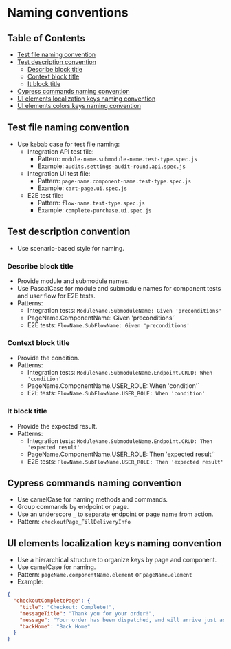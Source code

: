 # Naming conventions

## Table of Contents

- [Test file naming convention](#test-file-naming-convention)
- [Test description convention](#test-description-convention)
    - [Describe block title](#describe-block-title)
    - [Context block title](#context-block-title)
    - [It block title](#it-block-title)
- [Cypress commands naming convention](#cypress-commands-naming-convention)
- [UI elements localization keys naming convention](#ui-elements-localization-keys-naming-convention)
- [UI elements colors keys naming convention](#ui-elements-colors-keys-naming-convention)

## Test file naming convention

- Use kebab case for test file naming:
    - Integration API test file:
        - Pattern: `module-name.submodule-name.test-type.spec.js`
        - Example: `audits.settings-audit-round.api.spec.js`
    - Integration UI test file:
        - Pattern: `page-name.component-name.test-type.spec.js`
        - Example: `cart-page.ui.spec.js`
    - E2E test file:
        - Pattern: `flow-name.test-type.spec.js`
        - Example: `complete-purchase.ui.spec.js`

## Test description convention

- Use scenario-based style for naming.

### Describe block title

- Provide module and submodule names.
- Use PascalCase for module and submodule names for component tests and user flow for E2E tests.
- Patterns:
    - Integration tests: `ModuleName.SubmoduleName: Given 'preconditions'`
    - PageName.ComponentName: Given 'preconditions'`
    - E2E tests: `FlowName.SubFlowName: Given 'preconditions'`

### Context block title

- Provide the condition.
- Patterns:
    - Integration tests: `ModuleName.SubmoduleName.Endpoint.CRUD: When 'condition'`
    - PageName.ComponentName.USER_ROLE: When 'condition'`
    - E2E tests: `FlowName.SubFlowName.USER_ROLE: When 'condition'`

### It block title

- Provide the expected result.
- Patterns:
    - Integration tests: `ModuleName.SubmoduleName.Endpoint.CRUD: Then 'expected result'`
    - PageName.ComponentName.USER_ROLE: Then 'expected result'`
    - E2E tests: `FlowName.SubFlowName.USER_ROLE: Then 'expected result'`

## Cypress commands naming convention

- Use camelCase for naming methods and commands.
- Group commands by endpoint or page.
- Use an underscore `_` to separate endpoint or page name from action.
- Pattern: `checkoutPage_FillDeliveryInfo`

## UI elements localization keys naming convention

- Use a hierarchical structure to organize keys by page and component.
- Use camelCase for naming.
- Pattern: `pageName.componentName.element` or `pageName.element`
- Example:

```json
{
  "checkoutCompletePage": {
    "title": "Checkout: Complete!",
    "messageTitle": "Thank you for your order!",
    "message": "Your order has been dispatched, and will arrive just as fast as the pony can get there!",
    "backHome": "Back Home"
  }
}
```